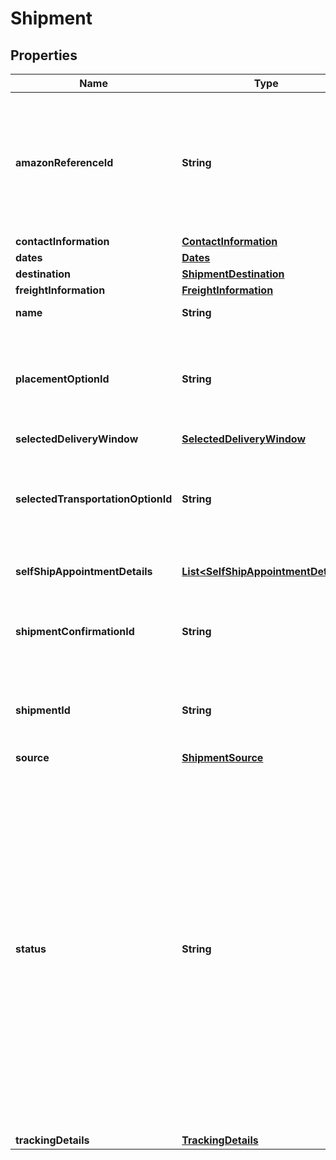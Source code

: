 
# Shipment

## Properties
Name | Type | Description | Notes
------------ | ------------- | ------------- | -------------
**amazonReferenceId** | **String** | A unique identifier created by Amazon that identifies this Amazon-partnered, Less Than Truckload/Full Truckload (LTL/FTL) shipment. |  [optional]
**contactInformation** | [**ContactInformation**](ContactInformation.md) |  |  [optional]
**dates** | [**Dates**](Dates.md) |  |  [optional]
**destination** | [**ShipmentDestination**](ShipmentDestination.md) |  | 
**freightInformation** | [**FreightInformation**](FreightInformation.md) |  |  [optional]
**name** | **String** | The name of the shipment. |  [optional]
**placementOptionId** | **String** | The identifier of a placement option. A placement option represents the shipment splits and destinations of SKUs. | 
**selectedDeliveryWindow** | [**SelectedDeliveryWindow**](SelectedDeliveryWindow.md) |  |  [optional]
**selectedTransportationOptionId** | **String** | Identifier of a transportation option. A transportation option represent one option for how to send a shipment. |  [optional]
**selfShipAppointmentDetails** | [**List&lt;SelfShipAppointmentDetails&gt;**](SelfShipAppointmentDetails.md) | List of self ship appointment details. |  [optional]
**shipmentConfirmationId** | **String** | The confirmed shipment ID which shows up on labels (for example, &#x60;FBA1234ABCD&#x60;). |  [optional]
**shipmentId** | **String** | Identifier of a shipment. A shipment contains the boxes and units being inbounded. | 
**source** | [**ShipmentSource**](ShipmentSource.md) |  | 
**status** | **String** | The status of a shipment. The state of the shipment will typically start as &#x60;UNCONFIRMED&#x60;, then transition to &#x60;WORKING&#x60; after a placement option has been confirmed, and then to &#x60;READY_TO_SHIP&#x60; once labels are generated.  Possible values: &#x60;ABANDONED&#x60;, &#x60;CANCELLED&#x60;, &#x60;CHECKED_IN&#x60;, &#x60;CLOSED&#x60;, &#x60;DELETED&#x60;, &#x60;DELIVERED&#x60;, &#x60;IN_TRANSIT&#x60;, &#x60;MIXED&#x60;, &#x60;READY_TO_SHIP&#x60;, &#x60;RECEIVING&#x60;, &#x60;SHIPPED&#x60;, &#x60;UNCONFIRMED&#x60;, &#x60;WORKING&#x60; |  [optional]
**trackingDetails** | [**TrackingDetails**](TrackingDetails.md) |  |  [optional]



